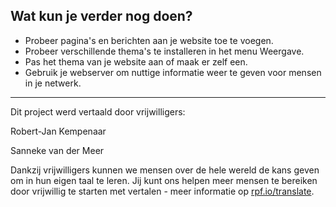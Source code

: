 ## Wat kun je verder nog doen?

- Probeer pagina's en berichten aan je website toe te voegen.
- Probeer verschillende thema's te installeren in het menu Weergave.
- Pas het thema van je website aan of maak er zelf een.
- Gebruik je webserver om nuttige informatie weer te geven voor mensen in je netwerk.

***

Dit project werd vertaald door vrijwilligers:

Robert-Jan Kempenaar

Sanneke van der Meer

Dankzij vrijwilligers kunnen we mensen over de hele wereld de kans geven om in hun eigen taal te leren. Jij kunt ons helpen meer mensen te bereiken door vrijwillig te starten met vertalen - meer informatie op [rpf.io/translate](https://rpf.io/translate).
